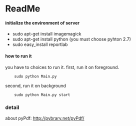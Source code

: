 # ReadMe

#### initialize the environment of server

- sudo apt-get install imagemagick
- sudo apt-get install python (you must choose pyhton 2.7)
- sudo easy_install reportlab

#### how to run it
you have to choices to run it.
first, run it on foreground.
```shell
    sudo python Main.py
```

second, run it on background
```shell
	sudo python Main.py start
```

### detail ####

about pyPdf:
http://pybrary.net/pyPdf/


